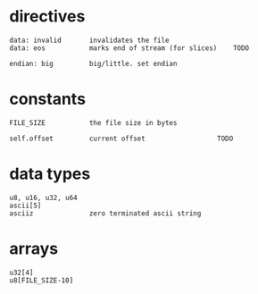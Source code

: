 # directives


    data: invalid       invalidates the file
    data: eos           marks end of stream (for slices)    TODO

    endian: big         big/little. set endian


# constants

    FILE_SIZE           the file size in bytes

    self.offset         current offset                  TODO


# data types
    u8, u16, u32, u64
    ascii[5]
    asciiz              zero terminated ascii string


# arrays

    u32[4]
    u8[FILE_SIZE-10]
